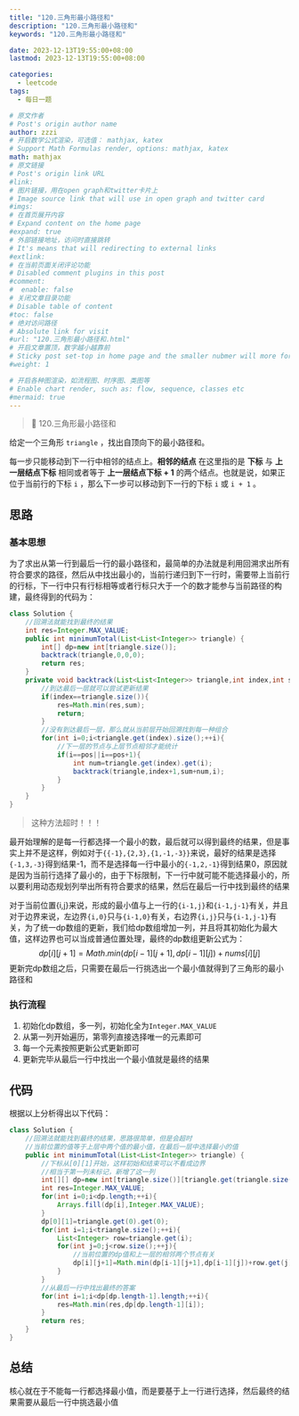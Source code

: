 ```yaml
---
title: "120.三角形最小路径和"
description: "120.三角形最小路径和"
keywords: "120.三角形最小路径和"

date: 2023-12-13T19:55:00+08:00
lastmod: 2023-12-13T19:55:00+08:00

categories:
  - leetcode
tags:
  - 每日一题

# 原文作者
# Post's origin author name
author: zzzi
# 开启数学公式渲染，可选值： mathjax, katex
# Support Math Formulas render, options: mathjax, katex
math: mathjax
# 原文链接
# Post's origin link URL
#link:
# 图片链接，用在open graph和twitter卡片上
# Image source link that will use in open graph and twitter card
#imgs:
# 在首页展开内容
# Expand content on the home page
#expand: true
# 外部链接地址，访问时直接跳转
# It's means that will redirecting to external links
#extlink:
# 在当前页面关闭评论功能
# Disabled comment plugins in this post
#comment:
#  enable: false
# 关闭文章目录功能
# Disable table of content
#toc: false
# 绝对访问路径
# Absolute link for visit
#url: "120.三角形最小路径和.html"
# 开启文章置顶，数字越小越靠前
# Sticky post set-top in home page and the smaller nubmer will more forward.
#weight: 1

# 开启各种图渲染，如流程图、时序图、类图等
# Enable chart render, such as: flow, sequence, classes etc
#mermaid: true
---
```


> 🔽 120.三角形最小路径和

给定一个三角形 `triangle` ，找出自顶向下的最小路径和。

每一步只能移动到下一行中相邻的结点上。**相邻的结点** 在这里指的是 **下标** 与 **上一层结点下标** 相同或者等于 **上一层结点下标 + 1** 的两个结点。也就是说，如果正位于当前行的下标 `i` ，那么下一步可以移动到下一行的下标 `i` 或 `i + 1` 。

<!--more-->

## 思路

### 基本思想

为了求出从第一行到最后一行的最小路径和，最简单的办法就是利用回溯求出所有符合要求的路径，然后从中找出最小的，当前行递归到下一行时，需要带上当前行的行标，下一行中只有行标相等或者行标只大于一个的数才能参与当前路径的构建，最终得到的代码为：

```java
class Solution {
    //回溯法就能找到最终的结果
    int res=Integer.MAX_VALUE;
    public int minimumTotal(List<List<Integer>> triangle) {
        int[] dp=new int[triangle.size()];
        backtrack(triangle,0,0,0);
        return res;
    }
    private void backtrack(List<List<Integer>> triangle,int index,int sum,int pos){
        //到达最后一层就可以尝试更新结果
        if(index==triangle.size()){
            res=Math.min(res,sum);
            return;
        }
        //没有到达最后一层，那么就从当前层开始回溯找到每一种组合
        for(int i=0;i<triangle.get(index).size();++i){
            //下一层的节点与上层节点相邻才能统计
            if(i==pos||i==pos+1){
                int num=triangle.get(index).get(i);
                backtrack(triangle,index+1,sum+num,i);
            }
        }
    }
}
```

> 这种方法超时！！！

最开始理解的是每一行都选择一个最小的数，最后就可以得到最终的结果，但是事实上并不是这样，例如对于`{{-1},{2,3},{1,-1,-3}}`来说，最好的结果是选择`{-1,3,-3}`得到结果-1，而不是选择每一行中最小的`{-1,2,-1}`得到结果0，原因就是因为当前行选择了最小的，由于下标限制，下一行中就可能不能选择最小的，所以要利用动态规划列举出所有符合要求的结果，然后在最后一行中找到最终的结果

对于当前位置{i,j}来说，形成的最小值与上一行的`{i-1,j}`和`{i-1,j-1}`有关，并且对于边界来说，左边界`{i,0}`只与`{i-1,0}`有关，右边界`{i,j}`只与`{i-1,j-1}`有关，为了统一dp数组的更新，我们给dp数组增加一列，并且将其初始化为最大值，这样边界也可以当成普通位置处理，最终的dp数组更新公式为：
$$
dp[i][j+1]=Math.min(dp[i-1][j+1],dp[i-1][j])+nums[i][j]
$$
更新完dp数组之后，只需要在最后一行挑选出一个最小值就得到了三角形的最小路径和

### 执行流程

1. 初始化dp数组，多一列，初始化全为`Integer.MAX_VALUE`
2. 从第一列开始遍历，第零列直接选择唯一的元素即可
3. 每一个元素按照更新公式更新即可
4. 更新完毕从最后一行中找出一个最小值就是最终的结果

## 代码

根据以上分析得出以下代码：

```java
class Solution {
    //回溯法就能找到最终的结果，思路很简单，但是会超时
    //当前位置的值等于上层中两个值的最小值，在最后一层中选择最小的值
    public int minimumTotal(List<List<Integer>> triangle) {
        //下标从[0][1]开始，这样初始和结束可以不看成边界
        //相当于第一列未标记，新增了这一列
        int[][] dp=new int[triangle.size()][triangle.get(triangle.size()-1).size()+1];
        int res=Integer.MAX_VALUE;
        for(int i=0;i<dp.length;++i){
            Arrays.fill(dp[i],Integer.MAX_VALUE);
        }
        dp[0][1]=triangle.get(0).get(0);
        for(int i=1;i<triangle.size();++i){
            List<Integer> row=triangle.get(i);
            for(int j=0;j<row.size();++j){
                //当前位置的dp值和上一层的相邻两个节点有关
                dp[i][j+1]=Math.min(dp[i-1][j+1],dp[i-1][j])+row.get(j);
            }
        }
        //从最后一行中找出最终的答案
        for(int i=1;i<dp[dp.length-1].length;++i){
            res=Math.min(res,dp[dp.length-1][i]);
        }
        return res;
    }
}
```

## 总结

核心就在于不能每一行都选择最小值，而是要基于上一行进行选择，然后最终的结果需要从最后一行中挑选最小值
